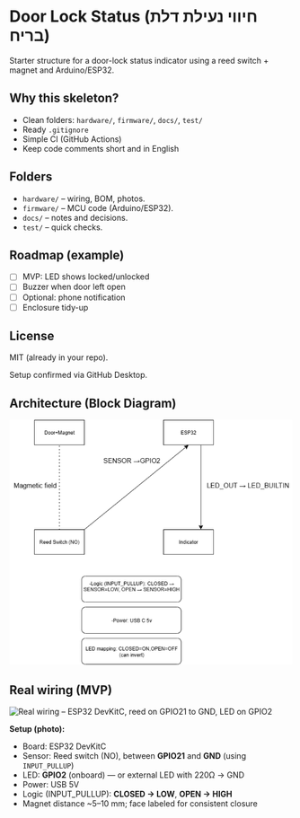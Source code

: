 # Door Lock Status (חיווי נעילת דלת בריח)

Starter structure for a door-lock status indicator using a reed switch + magnet and Arduino/ESP32.

## Why this skeleton?
- Clean folders: `hardware/`, `firmware/`, `docs/`, `test/`
- Ready `.gitignore`
- Simple CI (GitHub Actions)
- Keep code comments short and in English

## Folders
- `hardware/` – wiring, BOM, photos.
- `firmware/` – MCU code (Arduino/ESP32).
- `docs/` – notes and decisions.
- `test/` – quick checks.

## Roadmap (example)
- [ ] MVP: LED shows locked/unlocked
- [ ] Buzzer when door left open
- [ ] Optional: phone notification
- [ ] Enclosure tidy-up

## License
MIT (already in your repo).

Setup confirmed via GitHub Desktop.

## Architecture (Block Diagram)
![Block diagram](hardware/door-lock-wiring.png)

## Real wiring (MVP)
![Real wiring – ESP32 DevKitC, reed on GPIO21 to GND, LED on GPIO2](hardware/wiring-photo.jpg)

**Setup (photo):**
- Board: ESP32 DevKitC
- Sensor: Reed switch (NO), between **GPIO21** and **GND** (using `INPUT_PULLUP`)
- LED: **GPIO2** (onboard) — or external LED with 220Ω → GND
- Power: USB 5V
- Logic (INPUT_PULLUP): **CLOSED → LOW**, **OPEN → HIGH**
- Magnet distance ~5–10 mm; face labeled for consistent closure


